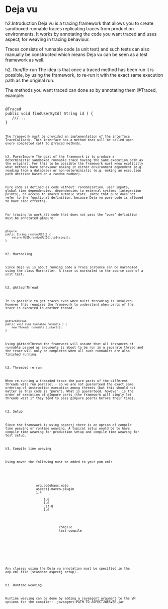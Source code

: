 Deja vu
=======

h2.Introduction
Deja vu is a tracing framework that allows you to create sandboxed runnable traces replicating traces from production environments.
It works by annotating the code you want traced and uses aspectj for weaving in tracing behaviour.

Traces consists of runnable code (a unit test) and such tests can also manually be constructed which means Deja vu can be seen as a test framework
as well.


h2. Run/Re-run
The idea is that once a traced method has been run it is possible, by using the framework, to re-run it with the exact same execution path as the
original run.

The methods you want traced can done so by annotating them @Traced, example:

<code>
@Traced
public void findUserById( String id ) {
   ///...
}
<code>

The framework must be provided an implementation of the interface TraceCallback. This interface has a method that will be called
upon every completed call to @Traced methods.

h2. Pure/Impure
The goal of the framework is to produce a deterministic sandboxed runnable trace having the same execution path as the original.
For this to be possible the framework must know explicitly what methods have behaviour making it either environment dependent (e.g.
reading from a database) or non-deterministic (e.g. making an execution path decision based on a random number).

Pure code is defined as code without: randomization, user inputs, global time dependencies, dependencies to external systems
(integration points), or access to shared mutable state. (Note that pure does not refer to the functional definition, because
Deja vu pure code is allowed to have side effects).

For tracing to work all code that does not pass the "pure" definition must be annotated @Impure:

<code>
@Impure
public String randomUUID() {
    return UUID.randomUUID().toString();
}
</code>


h2. Marshaling

Since Deja vu is about running code a Trace instance can be marshaled using the class Marshaller. A trace is marshaled to
the source code of a unit test.



h2. @AttachThread

It is possible to get traces even when multi threading is involved. However this requires the framework to understand when
parts of the trace is executed in another thread.

<code>
@AttachThread
public void run( Runnable runnable ) {
    new Thread( runnable ).start();
}
</code>

Using @AttachThread the framework will assume that all instances of runnable passed as arguments is about to be run
in a separate thread and the trace will only be completed when all such runnables are also finished running.

h2. Threaded re-run

When re-running a threaded trace the pure parts of the different threads will run parallel - so we are not guaranteed
the exact same ordering of instruction execution among threads (but this should not matter as this code is "pure").
What is guaranteed, however, is the order of execution of @Impure parts (the framework will simply let threads wait if
they tend to pass @Impure points before their time).

h2. Setup

Since the framework is using aspectj there is an option of compile time weaving or runtime weaving. A typical setup
would be to have compile time weaving for production setup and compile time weaving for test setup.

h3. Compile time weaving

Using maven the following must be added to your pom.xml:
<pre>
    <build>
        <plugins>
            <plugin>
                <groupId>org.codehaus.mojo</groupId>
                <artifactId>aspectj-maven-plugin</artifactId>
                <version>1.4</version>
                <configuration>
                    <source>1.6</source>
                    <target>1.6</target>
                    <encoding>utf-8</encoding>
                    <complianceLevel>1.6</complianceLevel>
                </configuration>
                <executions>
                    <execution>
                        <goals>
                            <goal>compile</goal>
                            <goal>test-compile</goal>
                        </goals>
                    </execution>
                </executions>
            </plugin>
        </plugins>
    </build>
</pre>

Any classes using the Deja vu annotation must be specified in the aop.xml file (standard aspectj setup).

h3. Runtime weaving

Runtime weaving can be done by adding a javaagent argument to the VM options for the compiler:
-javaagent:PATH TO ASPECTJWEAVER.jar

